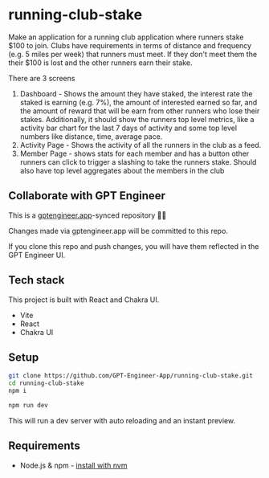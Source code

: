 # running-club-stake

Make an application for a running club application where runners stake $100 to join. Clubs have requirements in terms of distance and frequency (e.g. 5 miles per week) that runners must meet. If they don't meet them the their $100 is lost and the other runners earn their stake.

There are 3 screens
1. Dashboard - Shows the amount they have staked, the interest rate the staked is earning (e.g. 7%), the amount of interested earned so far, and the amount of reward that will be earn from other runners who lose their stakes. Additionally, it should show the runners top level metrics, like a activity bar chart for the last 7 days of activity and some top level numbers like distance, time, average pace.
2. Activity Page - Shows the activity of all the runners in the club as a feed.
3. Member Page - shows stats for each member and has a button other runners can click to trigger a slashing to take the runners stake. Should also have top level aggregates about the members in the club 

## Collaborate with GPT Engineer

This is a [gptengineer.app](https://gptengineer.app)-synced repository 🌟🤖

Changes made via gptengineer.app will be committed to this repo.

If you clone this repo and push changes, you will have them reflected in the GPT Engineer UI.

## Tech stack

This project is built with React and Chakra UI.

- Vite
- React
- Chakra UI

## Setup

```sh
git clone https://github.com/GPT-Engineer-App/running-club-stake.git
cd running-club-stake
npm i
```

```sh
npm run dev
```

This will run a dev server with auto reloading and an instant preview.

## Requirements

- Node.js & npm - [install with nvm](https://github.com/nvm-sh/nvm#installing-and-updating)
